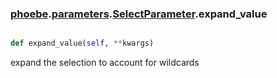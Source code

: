 ### [phoebe](phoebe.md).[parameters](phoebe.parameters.md).[SelectParameter](phoebe.parameters.SelectParameter.md).expand_value

```py

def expand_value(self, **kwargs)

```



expand the selection to account for wildcards

